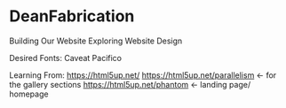 # DeanFabrication
Building Our Website
Exploring Website Design

Desired Fonts:
    Caveat
    Pacifico
    
Learning From:
    https://html5up.net/
    https://html5up.net/parallelism <- for the gallery sections
    https://html5up.net/phantom     <- landing page/ homepage